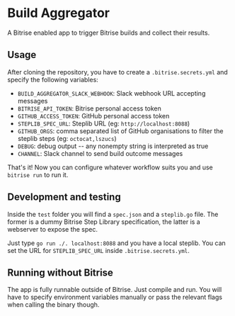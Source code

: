 # Build Aggregator

A Bitrise enabled app to trigger Bitrise builds and collect their results.

## Usage

After cloning the repository, you have to create a `.bitrise.secrets.yml` and specify the following variables:

  - `BUILD_AGGREGATOR_SLACK_WEBHOOK`: Slack webhook URL accepting messages
  - `BITRISE_API_TOKEN`: Bitrise personal access token
  - `GITHUB_ACCESS_TOKEN`: GitHub personal access token
  - `STEPLIB_SPEC_URL`: Steplib URL (eg: `http://localhost:8088`)
  - `GITHUB_ORGS`: comma separated list of GitHub organisations to filter the steplib steps (eg: `octocat,lszucs`)
  - `DEBUG`: debug output -- any nonempty string is interpreted as true
  - `CHANNEL`: Slack channel to send build outcome messages

That's it! Now you can configure whatever workflow suits you and use `bitrise run` to run it.

## Development and testing

Inside the `test` folder you will find a `spec.json` and a `steplib.go` file. The former is a dummy Bitrise Step Library specification, the latter is a webserver to expose the spec.

Just type `go run ./. localhost:8088` and you have a local steplib. You can set the URL for `STEPLIB_SPEC_URL` inside `.bitrise.secrets.yml`.

## Running without Bitrise

The app is fully runnable outside of Bitrise. Just compile and run. You will have to specify environment variables manually or pass the relevant flags when calling the binary though.
